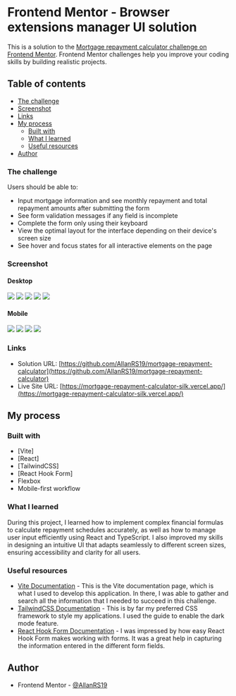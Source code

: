 # Frontend Mentor - Browser extensions manager UI solution

This is a solution to the [Mortgage repayment calculator challenge on Frontend Mentor](https://www.frontendmentor.io/challenges/mortgage-repayment-calculator-Galx1LXK73). Frontend Mentor challenges help you improve your coding skills by building realistic projects.

## Table of contents

- [The challenge](#the-challenge)
- [Screenshot](#screenshot)
- [Links](#links)
- [My process](#my-process)
  - [Built with](#built-with)
  - [What I learned](#what-i-learned)
  - [Useful resources](#useful-resources)
- [Author](#author)

### The challenge

Users should be able to:

- Input mortgage information and see monthly repayment and total repayment amounts after submitting the form
- See form validation messages if any field is incomplete
- Complete the form only using their keyboard
- View the optimal layout for the interface depending on their device's screen size
- See hover and focus states for all interactive elements on the page

### Screenshot

#### Desktop
![](./public/screenshots/desktop-screenshot-1.png)
![](./public/screenshots/desktop-screenshot-2.png)
![](./public/screenshots/desktop-screenshot-3.png)
![](./public/screenshots/desktop-screenshot-4.png)
![](./public/screenshots/desktop-screenshot-5.png)

#### Mobile
![](./public/screenshots/mobile-screenshot-1.png)
![](./public/screenshots/mobile-screenshot-2.png)
![](./public/screenshots/mobile-screenshot-3.png)
![](./public/screenshots/mobile-screenshot-4.png)

### Links

- Solution URL: [https://github.com/AllanRS19/mortgage-repayment-calculator](https://github.com/AllanRS19/mortgage-repayment-calculator)
- Live Site URL: [https://mortgage-repayment-calculator-silk.vercel.app/](https://mortgage-repayment-calculator-silk.vercel.app/)

## My process

### Built with

- [Vite]
- [React]
- [TailwindCSS]
- [React Hook Form]
- Flexbox
- Mobile-first workflow

### What I learned

During this project, I learned how to implement complex financial formulas to calculate repayment schedules accurately, as well as how to manage user input efficiently using React and TypeScript. I also improved my skills in designing an intuitive UI that adapts seamlessly to different screen sizes, ensuring accessibility and clarity for all users.

### Useful resources

- [Vite Documentation](https://vite.dev/guide/) - This is the Vite documentation page, which is what I used to develop this application. In there, I was able to gather and search all the information that I needed to succeed in this challenge.
- [TailwindCSS Documentation](https://tailwindcss.com/docs/dark-mode) - This is by far my preferred CSS framework to style my applications. I used the guide to enable the dark mode feature.
- [React Hook Form Documentation](https://react-hook-form.com/) - I was impressed by how easy React Hook Form makes working with forms. It was a great help in capturing the information entered in the different form fields.

## Author

- Frontend Mentor - [@AllanRS19](https://www.frontendmentor.io/profile/AllanRS19)